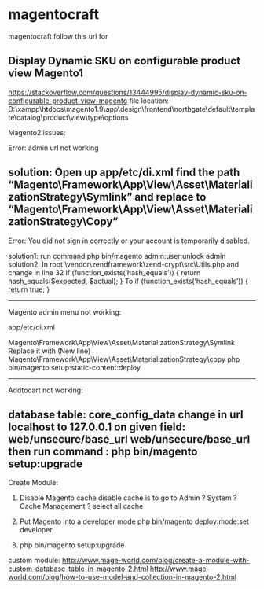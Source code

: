 # magentocraft
magentocraft
follow this url for 
## Display Dynamic SKU on configurable product view Magento1
https://stackoverflow.com/questions/13444995/display-dynamic-sku-on-configurable-product-view-magento
file location: D:\xampp\htdocs\magento1.9\app\design\frontend\northgate\default\template\catalog\product\view\type\options

Magento2 issues:

Error: admin url not working

solution: Open up app/etc/di.xml find the path “Magento\Framework\App\View\Asset\MaterializationStrategy\Symlink” and replace to “Magento\Framework\App\View\Asset\MaterializationStrategy\Copy”
--------------------------------------

Error:  You did not sign in correctly or your account is temporarily disabled.

solution1: run command
php bin/magento admin:user:unlock admin
solution2:
In root \vendor\zendframework\zend-crypt\src\Utils.php 
and change in line 32
if (function_exists(‘hash_equals’)) { return hash_equals($expected, $actual); }
To
if (function_exists(‘hash_equals’)) { return true; }

----------------------------------------------------------------
Magento admin menu not working:

app/etc/di.xml

Magento\Framework\App\View\Asset\MaterializationStrategy\Symlink
Replace it with (New line)
Magento\Framework\App\View\Asset\MaterializationStrategy\copy
php bin/magento setup:static-content:deploy

-----------------------------------------------------------------
Addtocart not working:

database table: core_config_data
change in url localhost to 127.0.0.1 on given field:
web/unsecure/base_url
web/unsecure/base_url
then run command : php bin/magento setup:upgrade
------------------------------------------------------------------
Create Module:
1. Disable Magento cache
disable cache is to go to Admin ? System ? Cache Management ? select all cache 

2. Put Magento into a developer mode
php bin/magento deploy:mode:set developer

3. php bin/magento setup:upgrade

custom module:
http://www.mage-world.com/blog/create-a-module-with-custom-database-table-in-magento-2.html
http://www.mage-world.com/blog/how-to-use-model-and-collection-in-magento-2.html
